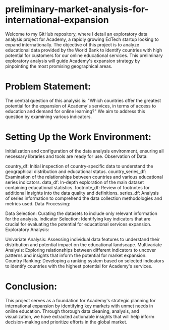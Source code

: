 # preliminary-market-analysis-for-international-expansion
Welcome to my GitHub repository, where I detail an exploratory data analysis project for Academy, a rapidly growing EdTech startup looking to expand internationally. The objective of this project is to analyze educational data provided by the World Bank to identify countries with high potential for customers for our online educational services. This preliminary exploratory analysis will guide Academy's expansion strategy by pinpointing the most promising geographical areas.

# Problem Statement:

The central question of this analysis is: "Which countries offer the greatest potential for the expansion of Academy's services, in terms of access to education and demand for online learning?" We aim to address this question by examining various indicators.

# Setting Up the Work Environment:

Initialization and configuration of the data analysis environment, ensuring all necessary libraries and tools are ready for use.
Observation of Data:

country_df: Initial inspection of country-specific data to understand the geographical distribution and educational status.
country_series_df: Examination of the relationships between countries and various educational series indicators.
data_df: In-depth exploration of the main dataset containing educational statistics.
footnote_df: Review of footnotes for additional insights into the data quality and definitions.
series_df: Analysis of series information to comprehend the data collection methodologies and metrics used.
Data Processing:

Data Selection: Curating the datasets to include only relevant information for the analysis.
Indicator Selection: Identifying key indicators that are crucial for evaluating the potential for educational services expansion.
Exploratory Analysis:

Univariate Analysis: Assessing individual data features to understand their distribution and potential impact on the educational landscape.
Multivariate Analysis: Exploring relationships between different indicators to uncover patterns and insights that inform the potential for market expansion.
Country Ranking: Developing a ranking system based on selected indicators to identify countries with the highest potential for Academy's services.

# Conclusion:

This project serves as a foundation for Academy's strategic planning for international expansion by identifying key markets with unmet needs in online education. Through thorough data cleaning, analysis, and visualization, we have extracted actionable insights that will help inform decision-making and prioritize efforts in the global market.
